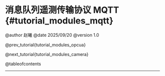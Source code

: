 消息队列遥测传输协议 MQTT {#tutorial_modules_mqtt}
============

@author 赵曦
@date 2025/09/20
@version 1.0

@prev_tutorial{tutorial_modules_opcua}

@next_tutorial{tutorial_modules_camera}

@tableofcontents

------